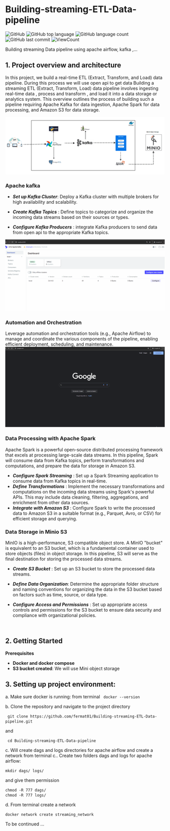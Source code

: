 # Building-streaming-ETL-Data-pipeline


![GitHub](https://img.shields.io/github/license/fermat01/Building-streaming-Data-pipeline?style=flat)
![GitHub top language](https://img.shields.io/github/languages/top/fermat01/Building-streaming-Data-pipeline?style=flat)
![GitHub language count](https://img.shields.io/github/languages/count/fermat01/Building-streaming-Data-pipeline?style=flat)
![GitHub last commit](https://img.shields.io/github/last-commit/fermat01/Building-streaming-Data-pipeline?style=flat)
![ViewCount](https://views.whatilearened.today/views/github/fermat01/Building-streaming-Data-pipeline.svg?cache=remove)




Building streaming Data pipeline using apache airflow, kafka ,...



## 1. Project overview and  architecture


In this project, we build a real-time ETL (Extract, Transform, and Load) data pipeline.  During this process we will use open api to get data Building a streaming ETL (Extract, Transform, Load) data pipeline involves ingesting real-time data , process and transform , and load it into a data storage or analytics system. This overview outlines the process of building such a pipeline requiring Apache Kafka for data ingestion, Apache Spark for data processing, and Amazon S3 for data storage. 


<img src="images/streaming-architect.gif" > 


### Apache kafka 

- ***Set up Kafka Cluster***: Deploy a Kafka cluster with multiple brokers for high availability and scalability.

- ***Create Kafka Topics*** : Define topics to categorize and organize the incoming data streams based on their sources or types.
- ***Configure Kafka Producers*** : integrate Kafka producers to send data from open api to the appropriate Kafka topics.

<img src="images/kafka-ui.gif" > 

  
### Automation and Orchestration

Leverage automation and orchestration tools (e.g., Apache Airflow) to manage and coordinate the various components of the pipeline, enabling efficient deployment, scheduling, and maintenance.
<img src="images/airflow-ui.gif" > 


### Data Processing with Apache Spark

Apache Spark is a powerful open-source distributed processing framework that excels at processing large-scale data streams. In this pipeline, Spark will consume data from Kafka topics, perform transformations and computations, and prepare the data for storage in Amazon S3.

- ***Configure Spark Streaming*** : Set up a Spark Streaming application to consume data from Kafka topics in real-time.
- ***Define Transformations*** : Implement the necessary transformations and computations on the incoming data streams using Spark's powerful APIs. This may include data cleaning, filtering, aggregations, and enrichment from other data sources.
- ***Integrate with Amazon S3*** : Configure Spark to write the processed data to Amazon S3 in a suitable format (e.g., Parquet, Avro, or CSV) for efficient storage and querying.

### Data Storage in Minio S3
MinIO is a high-performance, S3 compatible object store. A MinIO "bucket" is equivalent to an S3 bucket, which is a fundamental container used to store objects (files) in object storage. In this pipeline, S3 will serve as the final destination for storing the processed data streams.

- ***Create S3 Bucket*** : Set up an S3 bucket to store the processed data streams.
- ***Define Data Organization***: Determine the appropriate folder structure and naming conventions for organizing the data in the S3 bucket based on factors such as time, source, or data type.

- ***Configure Access and Permissions*** : Set up appropriate access controls and permissions for the S3 bucket to ensure data security and compliance with organizational policies.





 <br />


## 2. Getting Started

**Prerequisites**

 - **Docker and docker compose** 
 - **S3 bucket created**: We will use Mini object storage





## 3. Setting up project environment:

a. Make sure docker is running: from terminal ``` docker --version```


b. Clone the repository and navigate to the project directory


```
 git clone https://github.com/fermat01/Building-streaming-ETL-Data-pipeline.git
 ```
and 


```
 cd Building-streaming-ETL-Data-pipeline
 ```
c. Will create dags and logs directories for apache airflow and create a network from terminal
c.. Create two folders dags and logs for apache airflow:

```
mkdir dags/ logs/
```
and give them permission


```
chmod -R 777 dags/
chmod -R 777 logs/
```

d. From terminal create a network
```
docker network create streaming_network
```

<!---

2. Access the Kafka UI at http://localhost:8888/ and  create topic naming 'streaming_topic'
   
3.  Create Minio docker container
   
docker run \
   -p 9090:9000 \
   -p 9001:9001 \
   --name minio \
   -v ~/minio/data:/data \
   -e "MINIO_ROOT_USER=MINIOAIRFLOW01" \
   -e "MINIO_ROOT_PASSWORD=AIRFLOW123" \
   quay.io/minio/minio server /data --console-address ":9001"

 and acess minio  UI using ``` http://127.0.0.1:9001 ``` and credentials uername: MINIOAIRFLOW01 and password:AIRFLOW123
4. Copy your Spark script into the Docker container:
```
docker cp data_processing_spark.py spark_master:/opt/bitnami/spark/
```

and go inside spark container
```
docker exec -it spark_master /bin/bash
```

and to list all jar files in jars directory
```
cd jars
```
and ls -ll
5.  Download required jar files ???? 
   
   ```

curl -O https://repo1.maven.org/maven2/org/apache/kafka/kafka-clients/2.8.1/kafka-clients-2.8.1.jar
curl -O https://repo1.maven.org/maven2/org/apache/spark/spark-sql-kafka-0-10_2.13/3.3.0/spark-sql-kafka-0-10_2.13-3.3.0.jar
curl -O https://repo1.maven.org/maven2/org/apache/hadoop/hadoop-aws/3.2.0/hadoop-aws-3.2.0.jar
curl -O https://repo1.maven.org/maven2/org/apache/spark/spark-streaming-kafka-0-10-assembly_2.12/3.0.2/spark-streaming-kafka-0-10-assembly_2.12-3.0.2.jar
curl -O https://repo1.maven.org/maven2/com/amazonaws/aws-java-sdk-s3/1.11.375/aws-java-sdk-s3-1.11.375.jar
curl -O https://repo1.maven.org/maven2/org/apache/commons/commons-pool2/2.8.0/commons-pool2-2.8.0.jar
   ```



NB: Minio is S3 API compatible ?? => to connect to our minio bucket we can use aws s3 api which is included in airflow as amazon airflow provider packages






spark-submit \\
--master local[2] \\
--jars /opt/bitnami/spark/jars/kafka-clients-2.8.1.jar,\\
/opt/bitnami/spark/jars/spark-sql-kafka-0-10_2.13-3.3.0.jar,\\
/opt/bitnami/spark/jars/hadoop-aws-3.2.0.jar,\\
/opt/bitnami/spark/jars/spark-streaming-kafka-0-10-assembly_2.12-3.0.2.jar,\\
/opt/bitnami/spark/jars/aws-java-sdk-s3-1.11.375.jar,\\
/opt/bitnami/spark/jars/commons-pool2-2.8.0.jar \\
data_processing_spark.py
-->
To be continued ...
